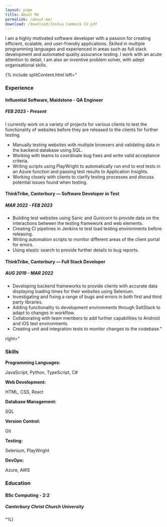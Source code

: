 ```yaml
---
layout: page
title: About Me
permalink: /about-me/
download: /download/Joshua Cammock CV.pdf
---
```


I am a highly motivated software developer with a passion for creating efficient, scalable, and user-friendly applications. Skilled in multiple programming languages and experienced in areas such as full stack development and automated quality assurance testing. I work with an acute attention to detail, I am also an inventive problem solver, with adept organisational skills.

{% include splitContent.html left="
### Experience
#### **Influential Software**, Maidstone - **QA Engineer**
##### _FEB 2023 - Present_
I currently work on a variety of projects for various clients to test the functionality of websites before they are released to the clients for further testing.
* Manually testing websites with multiple browsers and validating data in the backend database using SQL.
* Working with teams to coordinate bug fixes and write valid acceptance criteria.
* Writing scripts using PlayWright to automatically run end to end tests in an Azure function and passing test results to Application Insights.
* Working closely with clients to clarify testing processes and discuss potential issues found when testing.

#### **ThinkTribe**, Canterbury — **Software Developer in Test**
##### _MAR 2022 - FEB 2023_
* Building test websites using Sanic and Gunicorn to provide data on the interactions between the testing framework and web elements.
* Creating CI pipelines in Jenkins to test load testing environments before releasing.
* Writing automation scripts to monitor different areas of the client portal for errors.
* Using elastic search to provide further details to bug reports.

#### **ThinkTribe**, Canterbury — **Full Stack Developer**
##### _AUG 2019 - MAR 2022_
* Developing backend frameworks to provide clients with accurate data displaying loading times for their websites using Selenium.
* Investigating and fixing a range of bugs and errors in both first and third party libraries.
* Adding functionality to development environments through SaltStack to adapt to changes in workflow.
* Collaborating with team members to add further capabilities to Android and iOS test environments.
* Creating unit and integration tests to monitor changes to the codebase." 

right="
### **Skills**
**Programming Languages:**

JavaScript, Python, TypeScript, C#

**Web Development:**

HTML, CSS, React

**Database Management:**

SQL 

**Version Control:**

Git

**Testing:**

Selenium, PlayWright

**DevOps:**

Azure, AWS

### **Education**
#### BSc Computing - 2:2
##### Canterbury Christ Church University
"%}
